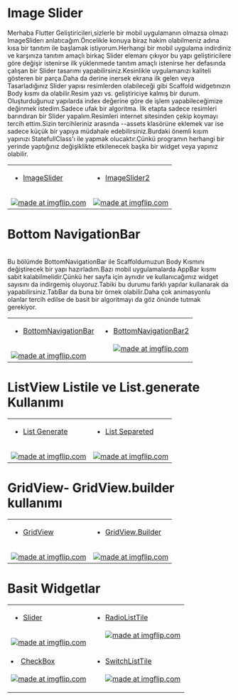 
# Image Slider
Merhaba Flutter Geliştiricileri,sizlerle bir mobil uygulamanın olmazsa olmazı ImageSliderı anlatıcağım.Öncelikle konuya biraz hakim olabilmeniz adına kısa bir tanıtım ile başlamak istiyorum.Herhangi bir mobil uygulama indirdiniz ve karşınıza tanıtım amaçlı birkaç Slider elemanı çıkıyor bu yapı geliştiricilere göre değişir istenirse ilk yüklenmede tanıtım amaçlı istenirse her defasında çalışan bir Slider tasarımı yapabilirsiniz.Kesinlikle uygulamanızı kaliteli gösteren bir parça.Daha da derine inersek ekrana ilk gelen veya Tasarladığınız Slider yapısı resimlerden olabileceği gibi Scaffold widgetınızın Body kısmı da olabilir.Resim yazı vs. geliştiriciye kalmış bir durum.
Oluşturduğunuz yapılarda index değerine göre de işlem yapabileceğimize değinmek istedim.Sadece ufak bir algoritma.
İlk etapta sadece resimleri barındıran bir Slider yapalım.Resimleri internet sitesinden çekip koymayı tercih ettim.Sizin tercihleriniz arasında --assets klasörüne eklemek var ise sadece küçük bir yapıya müdahale edebilirsiniz.Burdaki önemli kısım yapınızı StatefullClass'ı ile yapmak olucaktır.Çünkü programın herhangi bir yerinde yaptığınız değişiklikte etkilenecek başka bir widget veya yapınız olabilir.
  <table>
      <tr>
         <td>
       
- [ImageSlider](https://github.com/harunayyildiz/flutterwidget/blob/master/lib/ImageSlider.dart)
<br>
<a href="https://imgflip.com/gif/3op6ub"><img src="https://i.imgflip.com/3op6ub.gif" title="made at imgflip.com"/></a>
        </td>
         <td>
  
  - [ImageSlider2](https://github.com/harunayyildiz/flutterwidget/blob/master/lib/ImageSlider2.dart)
  <br>
<a href="https://imgflip.com/gif/3op76i"><img src="https://i.imgflip.com/3op76i.gif" title="made at imgflip.com"/></a>
        </td>
      </tr>
   </table>

<h1>Bottom NavigationBar</h1>
<br>
Bu bölümde BottomNavigationBar ile Scaffoldumuzun Body Kısmını değiştirecek bir yapı hazırladım.Bazı mobil uygulamalarda AppBar kısmı sabit kalabilmelidir.Çünkü her sayfa için aynıdır ve kullanıcağımız widget sayısını da indirgemiş oluyoruz.Tabiki bu durumu farklı yapılar kullanarak da yapabilirsiniz.TabBar da buna bir örnek olabilir.Daha çok animasyonlu olanlar tercih edilse de basit bir algoritmayı da göz önünde tutmak gerekiyor.
  <table>
      <tr>
         <td>
       
- [BottomNavigationBar](https://github.com/harunayyildiz/flutterwidget/blob/master/lib/BottomNavigation/BottomNavigation.dart)
<br>
<a href="https://imgflip.com/gif/3op7d8"><img src="https://i.imgflip.com/3op7d8.gif" title="made at imgflip.com"/></a>
        </td>
         <td>
  
- [BottomNavigationBar2](https://github.com/harunayyildiz/flutterwidget/blob/master/lib/BottomNavigation/BottomNavigationBar2.dart)
  <br>
  <br>
<a href="https://imgflip.com/gif/3op7of"><img src="https://i.imgflip.com/3op7of.gif" title="made at imgflip.com"/></a>
        </td>
      </tr>
   </table>
<h1>ListView Listile ve List.generate Kullanımı</h1>
  <table>
      <tr>
         <td>
       
- [List Generate](https://github.com/harunayyildiz/flutterwidget/blob/master/lib/Liste/ListeYapisi.dart)
<br>
<a href="https://imgflip.com/gif/3op815"><img src="https://i.imgflip.com/3op815.gif" title="made at imgflip.com"/></a>
        </td>
         <td>
  
- [List Separeted](https://github.com/harunayyildiz/flutterwidget/blob/master/lib/Liste/ListeYapisi2.dart)
<br>
<a href="https://imgflip.com/gif/3op85a"><img src="https://i.imgflip.com/3op85a.gif" title="made at imgflip.com"/></a>
        </td>
      </tr>
   </table>
 <h1>GridView- GridView.builder kullanımı</h1>
   <table>
      <tr>
         <td>
       
- [GridView](https://github.com/harunayyildiz/flutterwidget/blob/master/lib/GridView.dart)
<br>
<a href="https://imgflip.com/gif/3op8zg"><img src="https://i.imgflip.com/3op8zg.gif" title="made at imgflip.com"/></a>
        </td>
         <td>
  
  - [GridView.Builder](https://github.com/harunayyildiz/flutterwidget/blob/master/lib/GridView2.dart)
  <br>
<a href="https://imgflip.com/gif/3op96p"><img src="https://i.imgflip.com/3op96p.gif" title="made at imgflip.com"/></a>
        </td>
      </tr>
   </table>
   
   
   
   

<h1> Basit Widgetlar </h1>
   <table>
      <tr>
         <td>
       
- [Slider](https://github.com/harunayyildiz/flutterwidget/blob/master/lib/Slider.dart)
<br>
<a href="https://imgflip.com/gif/3opgxc"><img src="https://i.imgflip.com/3opgxc.gif" title="made at imgflip.com"/></a>
        </td>
         <td>
  
  
- [RadioListTile](https://github.com/harunayyildiz/flutterwidget/blob/master/lib/RadioList.dart)
  <br>
  <br>
<a href="https://imgflip.com/gif/3oph25"><img src="https://i.imgflip.com/3oph25.gif" title="made at imgflip.com"/></a>
        </td>
      </tr>
       <tr>
       <td>
- [CheckBox](https://github.com/harunayyildiz/flutterwidget/blob/master/lib/Checkbox.dart)
<br>
<a href="https://imgflip.com/gif/3oph5n"><img src="https://i.imgflip.com/3oph5n.gif" title="made at imgflip.com"/></a>
        </td>
         <td>
           
           
- [SwitchListTile](https://github.com/harunayyildiz/flutterwidget/blob/master/lib/SwitchListTile.dart)
  <br>
  <br>
<a href="https://imgflip.com/gif/3oph94"><img src="https://i.imgflip.com/3oph94.gif" title="made at imgflip.com"/></a>
        </td>
      </tr>
   </table>
